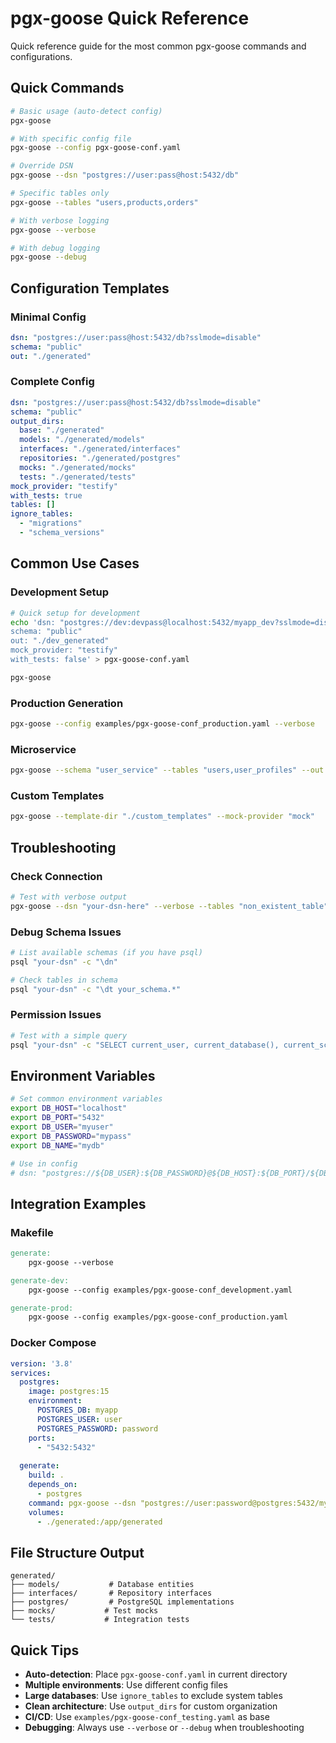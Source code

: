 # pgx-goose Quick Reference

Quick reference guide for the most common pgx-goose commands and configurations.

## Quick Commands

```bash
# Basic usage (auto-detect config)
pgx-goose

# With specific config file
pgx-goose --config pgx-goose-conf.yaml

# Override DSN
pgx-goose --dsn "postgres://user:pass@host:5432/db"

# Specific tables only
pgx-goose --tables "users,products,orders"

# With verbose logging
pgx-goose --verbose

# With debug logging
pgx-goose --debug
```

## Configuration Templates

### Minimal Config
```yaml
dsn: "postgres://user:pass@host:5432/db?sslmode=disable"
schema: "public"
out: "./generated"
```

### Complete Config
```yaml
dsn: "postgres://user:pass@host:5432/db?sslmode=disable"
schema: "public"
output_dirs:
  base: "./generated"
  models: "./generated/models"
  interfaces: "./generated/interfaces"
  repositories: "./generated/postgres"
  mocks: "./generated/mocks"
  tests: "./generated/tests"
mock_provider: "testify"
with_tests: true
tables: []
ignore_tables:
  - "migrations"
  - "schema_versions"
```

## Common Use Cases

### Development Setup
```bash
# Quick setup for development
echo 'dsn: "postgres://dev:devpass@localhost:5432/myapp_dev?sslmode=disable"
schema: "public"
out: "./dev_generated"
mock_provider: "testify"
with_tests: false' > pgx-goose-conf.yaml

pgx-goose
```

### Production Generation
```bash
pgx-goose --config examples/pgx-goose-conf_production.yaml --verbose
```

### Microservice
```bash
pgx-goose --schema "user_service" --tables "users,user_profiles" --out "./internal/generated"
```

### Custom Templates
```bash
pgx-goose --template-dir "./custom_templates" --mock-provider "mock"
```

## Troubleshooting

### Check Connection
```bash
# Test with verbose output
pgx-goose --dsn "your-dsn-here" --verbose --tables "non_existent_table"
```

### Debug Schema Issues
```bash
# List available schemas (if you have psql)
psql "your-dsn" -c "\dn"

# Check tables in schema
psql "your-dsn" -c "\dt your_schema.*"
```

### Permission Issues
```bash
# Test with a simple query
psql "your-dsn" -c "SELECT current_user, current_database(), current_schema();"
```

## Environment Variables

```bash
# Set common environment variables
export DB_HOST="localhost"
export DB_PORT="5432"
export DB_USER="myuser"
export DB_PASSWORD="mypass"
export DB_NAME="mydb"

# Use in config
# dsn: "postgres://${DB_USER}:${DB_PASSWORD}@${DB_HOST}:${DB_PORT}/${DB_NAME}?sslmode=disable"
```

## Integration Examples

### Makefile
```makefile
generate:
	pgx-goose --verbose

generate-dev:
	pgx-goose --config examples/pgx-goose-conf_development.yaml

generate-prod:
	pgx-goose --config examples/pgx-goose-conf_production.yaml
```

### Docker Compose
```yaml
version: '3.8'
services:
  postgres:
    image: postgres:15
    environment:
      POSTGRES_DB: myapp
      POSTGRES_USER: user
      POSTGRES_PASSWORD: password
    ports:
      - "5432:5432"
  
  generate:
    build: .
    depends_on:
      - postgres
    command: pgx-goose --dsn "postgres://user:password@postgres:5432/myapp?sslmode=disable"
    volumes:
      - ./generated:/app/generated
```

## File Structure Output

```
generated/
├── models/           # Database entities
├── interfaces/       # Repository interfaces  
├── postgres/         # PostgreSQL implementations
├── mocks/           # Test mocks
└── tests/           # Integration tests
```

## Quick Tips

- **Auto-detection**: Place `pgx-goose-conf.yaml` in current directory
- **Multiple environments**: Use different config files
- **Large databases**: Use `ignore_tables` to exclude system tables
- **Clean architecture**: Use `output_dirs` for custom organization
- **CI/CD**: Use `examples/pgx-goose-conf_testing.yaml` as base
- **Debugging**: Always use `--verbose` or `--debug` when troubleshooting
